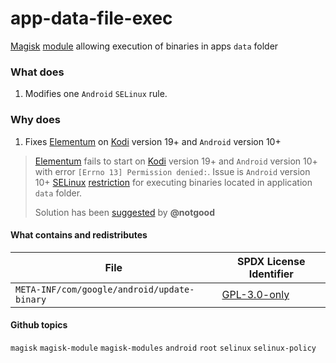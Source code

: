 # app-data-file-exec
[Magisk](https://github.com/topjohnwu/Magisk) [module](https://topjohnwu.github.io/Magisk/guides.html) allowing execution of binaries in apps `data` folder

### What does

1. Modifies one `Android` `SELinux` rule.

### Why does
1. Fixes [Elementum](https://github.com/elgatito/plugin.video.elementum) on [Kodi](https://kodi.tv/) version 19+ and `Android` version 10+
> [Elementum](https://github.com/elgatito/plugin.video.elementum) fails to start on [Kodi](https://kodi.tv/) version 19+ and `Android` version 10+ with error `[Errno 13] Permission denied:`. Issue is `Android` version 10+ [SELinux](https://source.android.com/security/selinux) [restriction](https://android.googlesource.com/platform/system/sepolicy/+/master/private/app_neverallows.te#54) for executing binaries located in application `data` folder.
> 
> Solution has been [suggested](https://github.com/elgatito/plugin.video.elementum/issues/669#issuecomment-804882665) by **@notgood**

#### What contains and redistributes

| File | SPDX License Identifier |
| - | - |
| `META-INF/com/google/android/update-binary` | [GPL-3.0-only](https://spdx.org/licenses/GPL-3.0-only.html) |

#### Github topics
`magisk` `magisk-module` `magisk-modules` `android` `root` `selinux` `selinux-policy`
